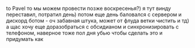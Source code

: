 to Pavel
то мы можем провести позже воскресенья?) 
я тут винду переставил, потратил день) потом еще день баловался с сервером и дискорд ботом - оч забавная штука, может от флуда ветки чистить и тд) 
а щас хочу еще доразобраться с обсидианом и синхронизировать  с телефоном, наверное тоже пол дня убью чтобы сделать это и придумать как 

